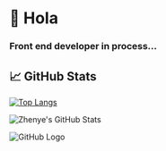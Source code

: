 # 👋 Hola
### Front end developer in process... 

## &#x1f4c8; GitHub Stats


[![Top Langs](https://github-readme-stats.vercel.app/api/top-langs/?username=beck2301&layout=compact)](https://github.com/anuraghazra/github-readme-stats)

  <img align="center" src="https://github-readme-stats.vercel.app/api?username=beck2301&show_icons=true&line_height=27&count_private=true&title_color=6aa6f8&text_color=8a919a&icon_color=6aa6f8&bg_color=0e1116" alt="Zhenye's GitHub Stats" />
</a>


![GitHub Logo](https://i.ibb.co/0cCqD9N/BE-LG-Baner.png)

<!--
**Beck2301/beck2301** is a ✨ _special_ ✨ repository because its `README.md` (this file) appears on your GitHub profile.

Here are some ideas to get you started:

- 🔭 I’m currently working on ...
- 🌱 I’m currently learning ...
- 👯 I’m looking to collaborate on ...
- 🤔 I’m looking for help with ...
- 💬 Ask me about ...
- 📫 How to reach me: ...
- 😄 Pronouns: ...
- ⚡ Fun fact: ...
-->
